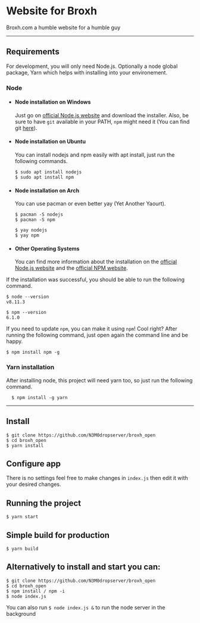 # Website for Broxh

Broxh.com a humble website for a humble guy

---
## Requirements

For development, you will only need Node.js. Optionally a node global package, Yarn which helps with
installing into your environement.

### Node
- #### Node installation on Windows

  Just go on [official Node.js website](https://nodejs.org/) and download the installer.
Also, be sure to have `git` available in your PATH, `npm` might need it (You can find git [here](https://git-scm.com/)).

- #### Node installation on Ubuntu

  You can install nodejs and npm easily with apt install, just run the following commands.

      $ sudo apt install nodejs
      $ sudo apt install npm

- #### Node installation on Arch

  You can use pacman or even better yay (Yet Another Yaourt).
      
      $ pacman -S nodejs
      $ pacman -S npm

      $ yay nodejs
      $ yay npm

- #### Other Operating Systems
  You can find more information about the installation on the [official Node.js website](https://nodejs.org/) and the [official NPM website](https://npmjs.org/).

If the installation was successful, you should be able to run the following command.

    $ node --version
    v8.11.3

    $ npm --version
    6.1.0

If you need to update `npm`, you can make it using `npm`! Cool right? After running the following command, just open again the command line and be happy.

    $ npm install npm -g

###
### Yarn installation
  After installing node, this project will need yarn too, so just run the following command.

      $ npm install -g yarn

---

## Install

    $ git clone https://github.com/N3M0dropserver/broxh_open
    $ cd broxh_open
    $ yarn install

## Configure app

There is no settings feel free to make changes in `index.js` then edit it with your desired changes.


## Running the project

    $ yarn start

## Simple build for production

    $ yarn build

## Alternatively to install and start you can:

    $ git clone https://github.com/N3M0dropserver/broxh_open
    $ cd broxh_open
    $ npm install / npm -i
    $ node index.js

You can also run ```$ node index.js &``` to run the node server in the background

